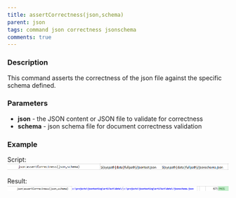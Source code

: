 ```yaml
---
title: assertCorrectness(json,schema)
parent: json
tags: command json correctness jsonschema
comments: true
---
```



### Description
This command asserts the correctness of the json file against the specific schema defined.


### Parameters
- **json** - the JSON content or JSON file to validate for correctness
- **schema** \- json schema file for document correctness validation


### Example
Script:<br/>
![script](image/assertCorrectness_01.png)

Result:<br/>
![output](image/assertCorrectness_02.png)
